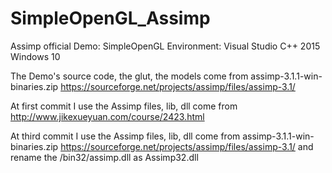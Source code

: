 # SimpleOpenGL_Assimp
Assimp official Demo: SimpleOpenGL
Environment:
Visual Studio C++ 2015
Windows 10

The Demo's source code, the glut, the models come from assimp-3.1.1-win-binaries.zip
https://sourceforge.net/projects/assimp/files/assimp-3.1/

At first commit I use the Assimp files, lib, dll come from 
http://www.jikexueyuan.com/course/2423.html

At third commit I use the Assimp files, lib, dll come from assimp-3.1.1-win-binaries.zip
https://sourceforge.net/projects/assimp/files/assimp-3.1/
and rename the /bin32/assimp.dll as Assimp32.dll

